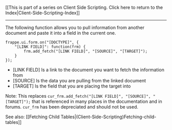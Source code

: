 [[This is part of a series on Client Side Scripting.  Click here to return to the Index|Client-Side-Scripting-Index]]
***

The following function allows you to pull information from another document and paste it into a field in the current one.

```
frappe.ui.form.on("[DOCTYPE]", {
	"[LINK FIELD]": function(frm) {
		frm.add_fetch("[LINK FIELD]", "[SOURCE]", "[TARGET]");
	}
});
```
* [LINK FIELD] Is a link to the document you want to fetch the information from
* [SOURCE] Is the data you are pulling from the linked document
* [TARGET] Is the field that you are placing the target into

Note:  This replaces `cur_frm.add_fetch("[LINK FIELD]", "[SOURCE]", "[TARGET]");` that is referenced in many places in the documentation and in forums.  `cur_frm` has been depreciated and should not be used.

See also: [[Fetching Child Tables|(Client-Side-Scripting)Fetching-child-tables]]

